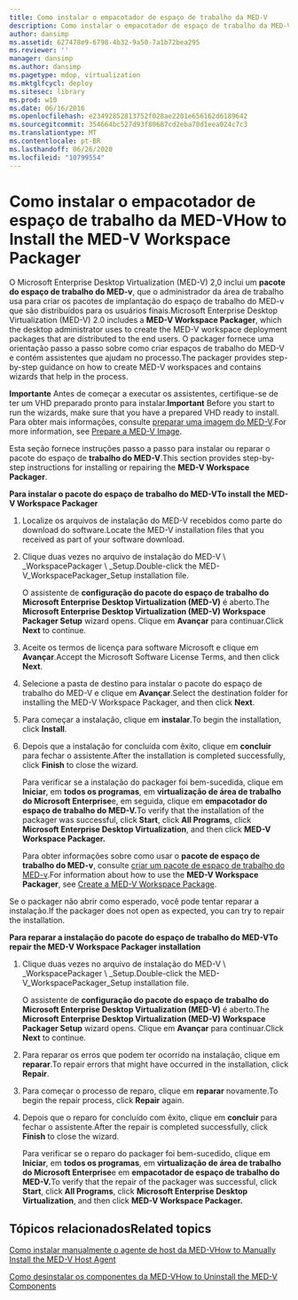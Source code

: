 ```yaml
---
title: Como instalar o empacotador de espaço de trabalho da MED-V
description: Como instalar o empacotador de espaço de trabalho da MED-V
author: dansimp
ms.assetid: 627478e9-6798-4b32-9a50-7a1b72bea295
ms.reviewer: ''
manager: dansimp
ms.author: dansimp
ms.pagetype: mdop, virtualization
ms.mktglfcycl: deploy
ms.sitesec: library
ms.prod: w10
ms.date: 06/16/2016
ms.openlocfilehash: e23492852813752f028ae2201e656162d6189642
ms.sourcegitcommit: 354664bc527d93f80687cd2eba70d1eea024c7c3
ms.translationtype: MT
ms.contentlocale: pt-BR
ms.lasthandoff: 06/26/2020
ms.locfileid: "10799554"
---
```

# <span data-ttu-id="3d02a-103">Como instalar o empacotador de espaço de trabalho da MED-V</span><span class="sxs-lookup"><span data-stu-id="3d02a-103">How to Install the MED-V Workspace Packager</span></span>


<span data-ttu-id="3d02a-104">O Microsoft Enterprise Desktop Virtualization (MED-V) 2,0 inclui um **pacote do espaço de trabalho do MED-v**, que o administrador da área de trabalho usa para criar os pacotes de implantação do espaço de trabalho do MED-v que são distribuídos para os usuários finais.</span><span class="sxs-lookup"><span data-stu-id="3d02a-104">Microsoft Enterprise Desktop Virtualization (MED-V) 2.0 includes a **MED-V Workspace Packager**, which the desktop administrator uses to create the MED-V workspace deployment packages that are distributed to the end users.</span></span> <span data-ttu-id="3d02a-105">O packager fornece uma orientação passo a passo sobre como criar espaços de trabalho do MED-V e contém assistentes que ajudam no processo.</span><span class="sxs-lookup"><span data-stu-id="3d02a-105">The packager provides step-by-step guidance on how to create MED-V workspaces and contains wizards that help in the process.</span></span>

<span data-ttu-id="3d02a-106">**Importante**  Antes de começar a executar os assistentes, certifique-se de ter um VHD preparado pronto para instalar.</span><span class="sxs-lookup"><span data-stu-id="3d02a-106">**Important** Before you start to run the wizards, make sure that you have a prepared VHD ready to install.</span></span> <span data-ttu-id="3d02a-107">Para obter mais informações, consulte [preparar uma imagem do MED-V](prepare-a-med-v-image.md).</span><span class="sxs-lookup"><span data-stu-id="3d02a-107">For more information, see [Prepare a MED-V Image](prepare-a-med-v-image.md).</span></span>

 

<span data-ttu-id="3d02a-108">Esta seção fornece instruções passo a passo para instalar ou reparar o pacote do espaço de **trabalho do MED-V**.</span><span class="sxs-lookup"><span data-stu-id="3d02a-108">This section provides step-by-step instructions for installing or repairing the **MED-V Workspace Packager**.</span></span>

**<span data-ttu-id="3d02a-109">Para instalar o pacote do espaço de trabalho do MED-V</span><span class="sxs-lookup"><span data-stu-id="3d02a-109">To install the MED-V Workspace Packager</span></span>**

1.  <span data-ttu-id="3d02a-110">Localize os arquivos de instalação do MED-V recebidos como parte do download do software.</span><span class="sxs-lookup"><span data-stu-id="3d02a-110">Locate the MED-V installation files that you received as part of your software download.</span></span>

2.  <span data-ttu-id="3d02a-111">Clique duas vezes no arquivo de instalação do MED-V \ _WorkspacePackager \ _Setup.</span><span class="sxs-lookup"><span data-stu-id="3d02a-111">Double-click the MED-V\_WorkspacePackager\_Setup installation file.</span></span>

    <span data-ttu-id="3d02a-112">O assistente de **configuração do pacote do espaço de trabalho do Microsoft Enterprise Desktop Virtualization (MED-V)** é aberto.</span><span class="sxs-lookup"><span data-stu-id="3d02a-112">The **Microsoft Enterprise Desktop Virtualization (MED-V) Workspace Packager Setup** wizard opens.</span></span> <span data-ttu-id="3d02a-113">Clique em **Avançar** para continuar.</span><span class="sxs-lookup"><span data-stu-id="3d02a-113">Click **Next** to continue.</span></span>

3.  <span data-ttu-id="3d02a-114">Aceite os termos de licença para software Microsoft e clique em **Avançar**.</span><span class="sxs-lookup"><span data-stu-id="3d02a-114">Accept the Microsoft Software License Terms, and then click **Next**.</span></span>

4.  <span data-ttu-id="3d02a-115">Selecione a pasta de destino para instalar o pacote do espaço de trabalho do MED-V e clique em **Avançar**.</span><span class="sxs-lookup"><span data-stu-id="3d02a-115">Select the destination folder for installing the MED-V Workspace Packager, and then click **Next**.</span></span>

5.  <span data-ttu-id="3d02a-116">Para começar a instalação, clique em **instalar**.</span><span class="sxs-lookup"><span data-stu-id="3d02a-116">To begin the installation, click **Install**.</span></span>

6.  <span data-ttu-id="3d02a-117">Depois que a instalação for concluída com êxito, clique em **concluir** para fechar o assistente.</span><span class="sxs-lookup"><span data-stu-id="3d02a-117">After the installation is completed successfully, click **Finish** to close the wizard.</span></span>

    <span data-ttu-id="3d02a-118">Para verificar se a instalação do packager foi bem-sucedida, clique em **Iniciar**, em **todos os programas**, em **virtualização de área de trabalho do Microsoft Enterprise**e, em seguida, clique em **empacotador do espaço de trabalho do MED-V.**</span><span class="sxs-lookup"><span data-stu-id="3d02a-118">To verify that the installation of the packager was successful, click **Start**, click **All Programs**, click **Microsoft Enterprise Desktop Virtualization**, and then click **MED-V Workspace Packager.**</span></span>

    <span data-ttu-id="3d02a-119">Para obter informações sobre como usar o **pacote de espaço de trabalho do MED-v**, consulte [criar um pacote de espaço de trabalho do MED-v](create-a-med-v-workspace-package.md).</span><span class="sxs-lookup"><span data-stu-id="3d02a-119">For information about how to use the **MED-V Workspace Packager**, see [Create a MED-V Workspace Package](create-a-med-v-workspace-package.md).</span></span>

<span data-ttu-id="3d02a-120">Se o packager não abrir como esperado, você pode tentar reparar a instalação.</span><span class="sxs-lookup"><span data-stu-id="3d02a-120">If the packager does not open as expected, you can try to repair the installation.</span></span>

**<span data-ttu-id="3d02a-121">Para reparar a instalação do pacote do espaço de trabalho do MED-V</span><span class="sxs-lookup"><span data-stu-id="3d02a-121">To repair the MED-V Workspace Packager installation</span></span>**

1.  <span data-ttu-id="3d02a-122">Clique duas vezes no arquivo de instalação do MED-V \ _WorkspacePackager \ _Setup.</span><span class="sxs-lookup"><span data-stu-id="3d02a-122">Double-click the MED-V\_WorkspacePackager\_Setup installation file.</span></span>

    <span data-ttu-id="3d02a-123">O assistente de **configuração do pacote do espaço de trabalho do Microsoft Enterprise Desktop Virtualization (MED-V)** é aberto.</span><span class="sxs-lookup"><span data-stu-id="3d02a-123">The **Microsoft Enterprise Desktop Virtualization (MED-V) Workspace Packager Setup** wizard opens.</span></span> <span data-ttu-id="3d02a-124">Clique em **Avançar** para continuar.</span><span class="sxs-lookup"><span data-stu-id="3d02a-124">Click **Next** to continue.</span></span>

2.  <span data-ttu-id="3d02a-125">Para reparar os erros que podem ter ocorrido na instalação, clique em **reparar**.</span><span class="sxs-lookup"><span data-stu-id="3d02a-125">To repair errors that might have occurred in the installation, click **Repair**.</span></span>

3.  <span data-ttu-id="3d02a-126">Para começar o processo de reparo, clique em **reparar** novamente.</span><span class="sxs-lookup"><span data-stu-id="3d02a-126">To begin the repair process, click **Repair** again.</span></span>

4.  <span data-ttu-id="3d02a-127">Depois que o reparo for concluído com êxito, clique em **concluir** para fechar o assistente.</span><span class="sxs-lookup"><span data-stu-id="3d02a-127">After the repair is completed successfully, click **Finish** to close the wizard.</span></span>

    <span data-ttu-id="3d02a-128">Para verificar se o reparo do packager foi bem-sucedido, clique em **Iniciar**, em **todos os programas**, em **virtualização de área de trabalho do Microsoft Enterprise**e em **empacotador de espaço de trabalho do MED-V.**</span><span class="sxs-lookup"><span data-stu-id="3d02a-128">To verify that the repair of the packager was successful, click **Start**, click **All Programs**, click **Microsoft Enterprise Desktop Virtualization**, and then click **MED-V Workspace Packager.**</span></span>

## <span data-ttu-id="3d02a-129">Tópicos relacionados</span><span class="sxs-lookup"><span data-stu-id="3d02a-129">Related topics</span></span>


[<span data-ttu-id="3d02a-130">Como instalar manualmente o agente de host da MED-V</span><span class="sxs-lookup"><span data-stu-id="3d02a-130">How to Manually Install the MED-V Host Agent</span></span>](how-to-manually-install-the-med-v-host-agent.md)

[<span data-ttu-id="3d02a-131">Como desinstalar os componentes da MED-V</span><span class="sxs-lookup"><span data-stu-id="3d02a-131">How to Uninstall the MED-V Components</span></span>](how-to-uninstall-the-med-v-components.md)

 

 





